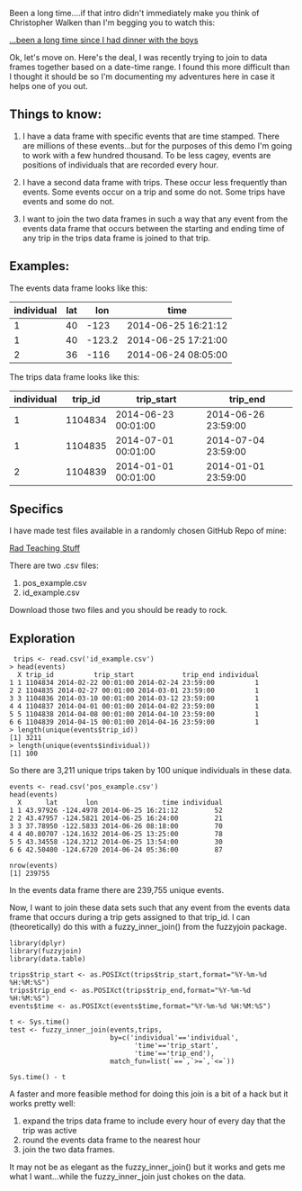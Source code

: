Been a long time....if that intro didn't immediately make you think of Christopher Walken than I'm begging you to watch this:

[...been a long time since I had dinner with the boys](https://www.youtube.com/watch?v=UmpctrXzd1E)

Ok, let's move on.  Here's the deal, I was recently trying to join to data frames together based on a date-time range.  I found this more difficult than I thought it should be so I'm documenting my adventures here in case it helps one of you out.

## Things to know:

1. I have a data frame with specific events that are time stamped.  There are millions of these events...but for the purposes of this demo I'm going to work with a few hundred thousand.  To be less cagey, events are positions of individuals that are recorded every hour.

2. I have a second data frame with trips.  These occur less frequently than events.  Some events occur on a trip and some do not.  Some trips have events and some do not.

3.  I want to join the two data frames in such a way that any event from the events data frame that occurs between the starting and ending time of any trip in the trips data frame is joined to that trip.

## Examples:

The events data frame looks like this:

| individual | lat | lon    | time                |
|------------|-----|--------|---------------------|
| 1          | 40  | -123   | 2014-06-25 16:21:12 |
| 1          | 40  | -123.2 | 2014-06-25 17:21:00 |
| 2          | 36  | -116   | 2014-06-24 08:05:00 |


The trips data frame looks like this:

| individual | trip_id | trip_start          | trip_end            |
|------------|---------|---------------------|---------------------|
| 1          | 1104834 | 2014-06-23 00:01:00 | 2014-06-26 23:59:00 |
| 1          | 1104835 | 2014-07-01 00:01:00 | 2014-07-04 23:59:00 |
| 2          | 1104839 | 2014-01-01 00:01:00 | 2014-01-01 23:59:00 |

## Specifics

I have made test files available in a randomly chosen GitHub Repo of mine:

[Rad Teaching Stuff](https://github.com/aaronmams/rad-teaching-stuff)

There are two .csv files:

1. pos_example.csv
2. id_example.csv

Download those two files and you should be ready to rock.

## Exploration

```
 trips <- read.csv('id_example.csv')
> head(events)
  X trip_id          trip_start            trip_end individual
1 1 1104834 2014-02-22 00:01:00 2014-02-24 23:59:00          1
2 2 1104835 2014-02-27 00:01:00 2014-03-01 23:59:00          1
3 3 1104836 2014-03-10 00:01:00 2014-03-12 23:59:00          1
4 4 1104837 2014-04-01 00:01:00 2014-04-02 23:59:00          1
5 5 1104838 2014-04-08 00:01:00 2014-04-10 23:59:00          1
6 6 1104839 2014-04-15 00:01:00 2014-04-16 23:59:00          1
> length(unique(events$trip_id))
[1] 3211
> length(unique(events$individual))
[1] 100
```

So there are 3,211 unique trips taken by 100 unique individuals in these data.

```
events <- read.csv('pos_example.csv')
head(events)
  X      lat       lon                time individual
1 1 43.97926 -124.4978 2014-06-25 16:21:12         52
2 2 43.47957 -124.5821 2014-06-25 16:24:00         21
3 3 37.78950 -122.5833 2014-06-26 08:18:00         70
4 4 40.80707 -124.1632 2014-06-25 13:25:00         78
5 5 43.34558 -124.3212 2014-06-25 13:54:00         30
6 6 42.50400 -124.6720 2014-06-24 05:36:00         87

nrow(events)
[1] 239755

```

In the events data frame there are 239,755 unique events.

Now, I want to join these data sets such that any event from the events data frame that occurs during a trip gets assigned to that trip_id.  I can (theoretically) do this with a fuzzy_inner_join() from the fuzzyjoin package.

```
library(dplyr)
library(fuzzyjoin)
library(data.table)

trips$trip_start <- as.POSIXct(trips$trip_start,format="%Y-%m-%d %H:%M:%S")
trips$trip_end <- as.POSIXct(trips$trip_end,format="%Y-%m-%d %H:%M:%S")
events$time <- as.POSIXct(events$time,format="%Y-%m-%d %H:%M:%S")

t <- Sys.time()
test <- fuzzy_inner_join(events,trips,
                         by=c('individual'=='individual',
                               'time'=='trip_start',
                               'time'=='trip_end'),
                         match_fun=list(`==`,`>=`,`<=`))

Sys.time() - t

```

A faster and more feasible method for doing this join is a bit of a hack but it works pretty well:

1. expand the trips data frame to include every hour of every day that the trip was active
2. round the events data frame to the nearest hour
3. join the two data frames.

It may not be as elegant as the fuzzy_inner_join() but it works and gets me what I want...while the fuzzy_inner_join just chokes on the data.

```


```

